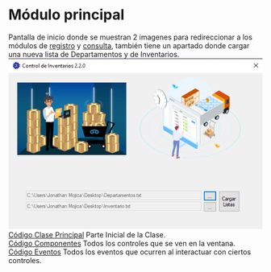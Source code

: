 # Módulo principal
Pantalla de inicio donde se muestran 2 imagenes para redireccionar a los módulos de [registro](./MRegistro.md) y 
[consulta](./MConsulta.md), también tiene un apartado donde cargar una nueva lista de Departamentos y de Inventarios.  
![alt text](../img/CE.png)  
[Código Clase Principal](../Pantalla_Inicial.cs) Parte Inicial de la Clase.  
[Código Componentes](../Pantalla_Elementos.cs) Todos los controles que se ven en la ventana.  
[Código Eventos](../Pantalla_Eventos.cs) Todos los eventos que ocurren al interactuar con ciertos controles.